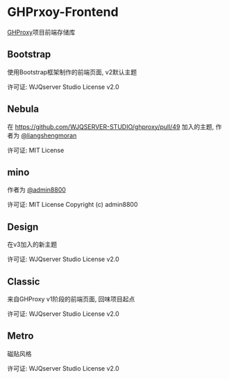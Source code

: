 # GHPrxoy-Frontend

[GHProxy](https://github.com/WJQSERVER/ghproxy)项目前端存储库

## Bootstrap

使用Bootstrap框架制作的前端页面, v2默认主题

许可证: WJQserver Studio License v2.0

## Nebula

在 https://github.com/WJQSERVER-STUDIO/ghproxy/pull/49 加入的主题, 作者为 [@liangshengmoran](https://github.com/liangshengmoran)

许可证: MIT License

## mino

作者为 [@admin8800](https://github.com/admin8800)

许可证: MIT License Copyright (c) admin8800

## Design

在v3加入的新主题

许可证: WJQserver Studio License v2.0

## Classic

来自GHProxy v1阶段的前端页面, 回味项目起点

许可证: WJQserver Studio License v2.0

## Metro

磁贴风格

许可证: WJQserver Studio License v2.0
